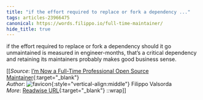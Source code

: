 ```yaml
---
title: "if the effort required to replace or fork a dependency ..."
tags: articles-23966475
canonical: https://words.filippo.io/full-time-maintainer/
hide_title: true
---
```


if the effort required to replace or fork a dependency should it go unmaintained is measured in engineer-months, that’s a critical dependency and retaining its maintainers probably makes good business sense.


[[_Source_: [I’m Now a Full-Time Professional Open Source Maintainer](https://words.filippo.io/full-time-maintainer/){:target="_blank"}<br>
_Author_: ![favicon](https://s2.googleusercontent.com/s2/favicons?domain=words.filippo.io){:style="vertical-align:middle"} Filippo Valsorda<br>
_More_: [Readwise URL](https://readwise.io/open/468476805){:target="_blank"}
::wrap]]